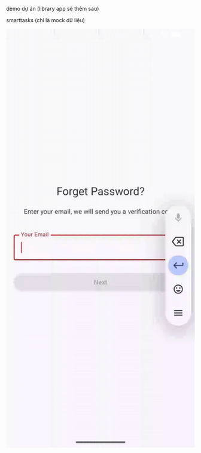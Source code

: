 demo dự án (library app sẽ thêm sau)

smarttasks (chỉ là mock dữ liệu)
<p align="center">
  <img src="demo/smarttasks.gif" alt="smarttasks.gif" width="720" />
</p>